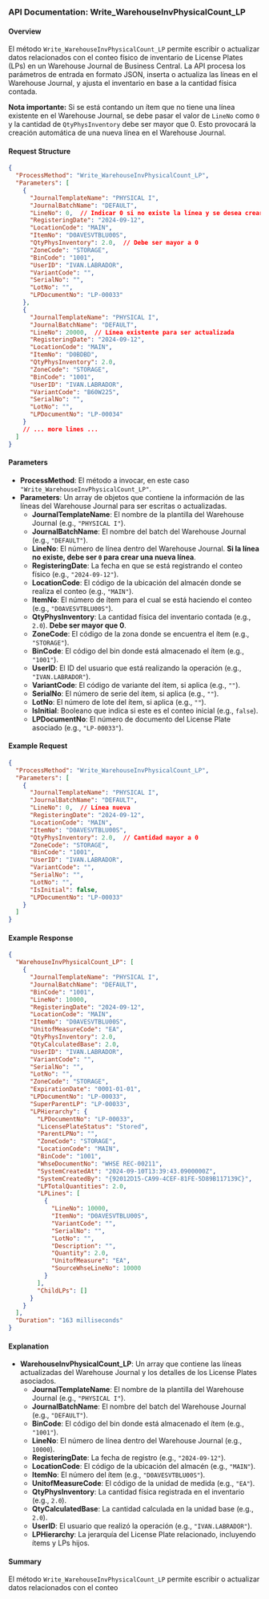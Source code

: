 ### API Documentation: Write_WarehouseInvPhysicalCount_LP

#### **Overview**
El método `Write_WarehouseInvPhysicalCount_LP` permite escribir o actualizar datos relacionados con el conteo físico de inventario de License Plates (LPs) en un Warehouse Journal de Business Central. La API procesa los parámetros de entrada en formato JSON, inserta o actualiza las líneas en el Warehouse Journal, y ajusta el inventario en base a la cantidad física contada.

**Nota importante:** Si se está contando un ítem que no tiene una línea existente en el Warehouse Journal, se debe pasar el valor de `LineNo` como `0` y la cantidad de `QtyPhysInventory` debe ser mayor que 0. Esto provocará la creación automática de una nueva línea en el Warehouse Journal.

#### **Request Structure**
```json
{
  "ProcessMethod": "Write_WarehouseInvPhysicalCount_LP",
  "Parameters": [
    {
      "JournalTemplateName": "PHYSICAL I",
      "JournalBatchName": "DEFAULT",
      "LineNo": 0,  // Indicar 0 si no existe la línea y se desea crear una nueva
      "RegisteringDate": "2024-09-12",
      "LocationCode": "MAIN",
      "ItemNo": "D0AVESVTBLU00S",
      "QtyPhysInventory": 2.0,  // Debe ser mayor a 0
      "ZoneCode": "STORAGE",
      "BinCode": "1001",
      "UserID": "IVAN.LABRADOR",
      "VariantCode": "",
      "SerialNo": "",
      "LotNo": "",
      "LPDocumentNo": "LP-00033"
    },
    {
      "JournalTemplateName": "PHYSICAL I",
      "JournalBatchName": "DEFAULT",
      "LineNo": 20000,  // Línea existente para ser actualizada
      "RegisteringDate": "2024-09-12",
      "LocationCode": "MAIN",
      "ItemNo": "D0BDBD",
      "QtyPhysInventory": 2.0,
      "ZoneCode": "STORAGE",
      "BinCode": "1001",
      "UserID": "IVAN.LABRADOR",
      "VariantCode": "B60W225",
      "SerialNo": "",
      "LotNo": "",
      "LPDocumentNo": "LP-00034"
    }
    // ... more lines ...
  ]
}
```

#### **Parameters**
- **ProcessMethod**: El método a invocar, en este caso `"Write_WarehouseInvPhysicalCount_LP"`.
- **Parameters**: Un array de objetos que contiene la información de las líneas del Warehouse Journal para ser escritas o actualizadas.
  - **JournalTemplateName**: El nombre de la plantilla del Warehouse Journal (e.g., `"PHYSICAL I"`).
  - **JournalBatchName**: El nombre del batch del Warehouse Journal (e.g., `"DEFAULT"`).
  - **LineNo**: El número de línea dentro del Warehouse Journal. **Si la línea no existe, debe ser `0` para crear una nueva línea**.
  - **RegisteringDate**: La fecha en que se está registrando el conteo físico (e.g., `"2024-09-12"`).
  - **LocationCode**: El código de la ubicación del almacén donde se realiza el conteo (e.g., `"MAIN"`).
  - **ItemNo**: El número de ítem para el cual se está haciendo el conteo (e.g., `"D0AVESVTBLU00S"`).
  - **QtyPhysInventory**: La cantidad física del inventario contada (e.g., `2.0`). **Debe ser mayor que 0**.
  - **ZoneCode**: El código de la zona donde se encuentra el ítem (e.g., `"STORAGE"`).
  - **BinCode**: El código del bin donde está almacenado el ítem (e.g., `"1001"`).
  - **UserID**: El ID del usuario que está realizando la operación (e.g., `"IVAN.LABRADOR"`).
  - **VariantCode**: El código de variante del ítem, si aplica (e.g., `""`).
  - **SerialNo**: El número de serie del ítem, si aplica (e.g., `""`).
  - **LotNo**: El número de lote del ítem, si aplica (e.g., `""`).
  - **IsInitial**: Booleano que indica si este es el conteo inicial (e.g., `false`).
  - **LPDocumentNo**: El número de documento del License Plate asociado (e.g., `"LP-00033"`).

#### **Example Request**
```json
{
  "ProcessMethod": "Write_WarehouseInvPhysicalCount_LP",
  "Parameters": [
    {
      "JournalTemplateName": "PHYSICAL I",
      "JournalBatchName": "DEFAULT",
      "LineNo": 0,  // Línea nueva
      "RegisteringDate": "2024-09-12",
      "LocationCode": "MAIN",
      "ItemNo": "D0AVESVTBLU00S",
      "QtyPhysInventory": 2.0,  // Cantidad mayor a 0
      "ZoneCode": "STORAGE",
      "BinCode": "1001",
      "UserID": "IVAN.LABRADOR",
      "VariantCode": "",
      "SerialNo": "",
      "LotNo": "",
      "IsInitial": false,
      "LPDocumentNo": "LP-00033"
    }
  ]
}
```

#### **Example Response**
```json
{
  "WarehouseInvPhysicalCount_LP": [
    {
      "JournalTemplateName": "PHYSICAL I",
      "JournalBatchName": "DEFAULT",
      "BinCode": "1001",
      "LineNo": 10000,
      "RegisteringDate": "2024-09-12",
      "LocationCode": "MAIN",
      "ItemNo": "D0AVESVTBLU00S",
      "UnitofMeasureCode": "EA",
      "QtyPhysInventory": 2.0,
      "QtyCalculatedBase": 2.0,
      "UserID": "IVAN.LABRADOR",
      "VariantCode": "",
      "SerialNo": "",
      "LotNo": "",
      "ZoneCode": "STORAGE",
      "ExpirationDate": "0001-01-01",
      "LPDocumentNo": "LP-00033",
      "SuperParentLP": "LP-00033",
      "LPHierarchy": {
        "LPDocumentNo": "LP-00033",
        "LicensePlateStatus": "Stored",
        "ParentLPNo": "",
        "ZoneCode": "STORAGE",
        "LocationCode": "MAIN",
        "BinCode": "1001",
        "WhseDocumentNo": "WHSE REC-00211",
        "SystemCreatedAt": "2024-09-10T13:39:43.0900000Z",
        "SystemCreatedBy": "{92012D15-CA99-4CEF-81FE-5D89B117139C}",
        "LPTotalQuantities": 2.0,
        "LPLines": [
          {
            "LineNo": 10000,
            "ItemNo": "D0AVESVTBLU00S",
            "VariantCode": "",
            "SerialNo": "",
            "LotNo": "",
            "Description": "",
            "Quantity": 2.0,
            "UnitofMeasure": "EA",
            "SourceWhseLineNo": 10000
          }
        ],
        "ChildLPs": []
      }
    }
  ],
  "Duration": "163 milliseconds"
}
```

#### **Explanation**
- **WarehouseInvPhysicalCount_LP**: Un array que contiene las líneas actualizadas del Warehouse Journal y los detalles de los License Plates asociados.
  - **JournalTemplateName**: El nombre de la plantilla del Warehouse Journal (e.g., `"PHYSICAL I"`).
  - **JournalBatchName**: El nombre del batch del Warehouse Journal (e.g., `"DEFAULT"`).
  - **BinCode**: El código del bin donde está almacenado el ítem (e.g., `"1001"`).
  - **LineNo**: El número de línea dentro del Warehouse Journal (e.g., `10000`).
  - **RegisteringDate**: La fecha de registro (e.g., `"2024-09-12"`).
  - **LocationCode**: El código de la ubicación del almacén (e.g., `"MAIN"`).
  - **ItemNo**: El número del ítem (e.g., `"D0AVESVTBLU00S"`).
  - **UnitofMeasureCode**: El código de la unidad de medida (e.g., `"EA"`).
  - **QtyPhysInventory**: La cantidad física registrada en el inventario (e.g., `2.0`).
  - **QtyCalculatedBase**: La cantidad calculada en la unidad base (e.g., `2.0`).
  - **UserID**: El usuario que realizó la operación (e.g., `"IVAN.LABRADOR"`).
  - **LPHierarchy**: La jerarquía del License Plate relacionado, incluyendo ítems y LPs hijos.

#### **Summary**
El método `Write_WarehouseInvPhysicalCount_LP` permite escribir o actualizar datos relacionados con el conteo
